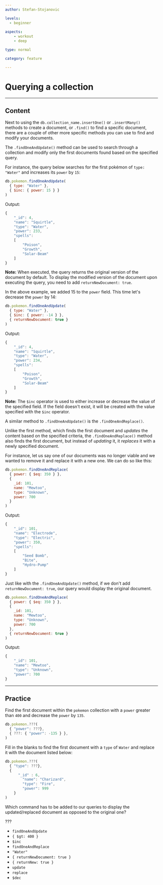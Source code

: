 ```yaml
---
author: Stefan-Stojanovic

levels:
  - beginner
  
aspects:
	- workout
	- deep

type: normal

category: feature

---
```

# Querying a collection 
---
## Content

Next to using the `db.collection_name.insertOne()` or `.insertMany()` methods to create a document, or `.find()` to find a specific document, there are a couple of other more specific methods you can use to find and modify your documents.

The `.findOneAndUpdate()` method can be used to search through a collection and modify only the first documents found based on the specified query. 

For instance, the query below searches for the first pokémon of `type: "Water"` and increases its `power` by `15`:
```javascript
db.pokemon.findOneAndUpdate(
  { type: "Water" },
  { $inc: { power: 15 } }
)
```
Output:
```javascript
{
	"_id": 4,
	"name": "Squirtle",
	"type": "Water",
	"power": 233,
	"spells": 
	[
		"Poison",
		"Growth",
		"Solar-Beam"
	]
}
```

**Note:** When executed, the query returns the original version of the document by default. To display the modified version of the document upon executing the query, you need to add `returnNewDocument: true`.

In the above example, we added 15 to the `power` field. This time let's decrease the `power` by 14:
```javascript
db.pokemon.findOneAndUpdate(
  { type: "Water" },
  { $inc: { power: -14 } },
  { returnNewDocument: true }
)
```
Output:
```javascript
{
	"_id": 4,
	"name": "Squirtle",
	"type": "Water",
	"power": 234,
	"spells": 
	[
		"Poison",
		"Growth",
		"Solar-Beam"
	]
}
```
**Note:** The `$inc` operator is used to either increase or decrease the value of the specified field. If the field doesn't exist, it will be created with the value specified with the `$inc` operator.

A similar method to `.findOneAndUpdate()` is the `.findOneAndReplace()`. 

Unlike the first method, which finds the first document and *updates* the content based on the specified criteria, the `.findOneAndReplace()` method also finds the first document, but instead of *updating* it, it *replaces* it with a newly specified document.

For instance, let us say one of our documents was no longer viable and we wanted to remove it and replace it with a new one. We can do so like this:

```javascript
db.pokemon.findOneAndReplace(
  { power: { $eq: 350 } },
  {
    _id: 101,
    name: "Mewtoo",
    type: "Unknown",
    power: 700
  }
)
```

Output:
```javascript
{ 
	"_id": 101, 
	"name": "Electrode", 
	"type": "Electric", 
	"power": 350, 
	"spells": 
	[ 
		"Seed Bomb", 
		"Bite", 
		"Hydro-Pump" 
	] 
}
```

Just like with the `.findOneAndUpdate()` method, if we don't add `returnNewDocument: true`, our query would display the original document.

```javascript
db.pokemon.findOneAndReplace(
  { power: { $eq: 350 } },
  {
    _id: 101,
    name: "Mewtoo",
    type: "Unknown",
    power: 700
  },
  { returnNewDocument: true }
)
```
Output:
```javascript
{
	"_id": 101,
	"name": "Mewtoo",
	"type": "Unknown", 
	"power": 700
}
```

---
## Practice

Find the first document within the `pokemon` collection with a `power` greater than `400` and decrease the `power` by `135`.
```javascript
db.pokemon.???(
  { "power": ???},
  { ???: { "power": -135 } },
)
```

Fill in the blanks to find the first document with a `type` of `Water` and replace it with the document listed below:
```javascript
db.pokemon.???(
  { "type": ???},
  {
	  "_id" : 6,
		"name": "Charizard",
		"type": "Fire", 
		"power": 999
	}
)
```
Which command has to be added to our queries to display the updated/replaced document as opposed to the original one? 

???

* `findOneAndUpdate`
* `{ $gt: 400 }`
* `$inc`
* `findOneAndReplace`
* `"Water"`
* `{ returnNewDocument: true }`
* `{ returnNew: true }`
* `update`
* `replace`
* `$dec`
